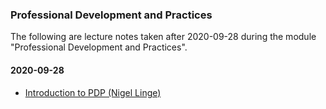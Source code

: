 ### Professional Development and Practices

The following are lecture notes taken after 2020-09-28 during the module "Professional Development and Practices".

#### 2020-09-28

* [Introduction to PDP (Nigel Linge)](001-introduction-to-pdp.md)  
